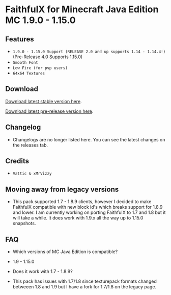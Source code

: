 # FaithfulX for Minecraft Java Edition MC 1.9.0 - 1.15.0

## Features
+ `1.9.0 - 1.15.0 Support (RELEASE 2.0 and up supports 1.14 - 1.14.4!)`(Pre-Release 4.0 Supports 1.15.0)
+ `Smooth Font`
+ `Low Fire (for pvp users)`
+ `64x64 Textures`

## Download
[Download latest stable version here](https://github.com/arm64nerd/FaithfulX/releases/latest).

[Download latest pre-release version here](https://github.com/arm64nerd/FaithfulX/releases/latest).


## Changelog
+ Changelogs are no longer listed here. You can see the latest changes on the releases tab.


## Credits
+ `Vattic & xMrVizzy`

## Moving away from legacy versions

+ This pack supported 1.7 - 1.8.9 clients, however I decided to make FaithfulX compatible with new block id's which breaks support for 1.8.9 and lower. I am currently working on porting FaithfulX to 1.7 and 1.8 but it will take a while. It does work with 1.9.x all the way up to 1.15.0 snapshots.


## FAQ
+ Which versions of MC Java Edition is compatible?
+ 1.9 - 1.15.0

+ Does it work with 1.7 - 1.8.9?
+ This pack has issues with 1.7/1.8 since texturepack formats changed betweeen 1.8 and 1.9 but I have a fork for 1.7/1.8 on the legacy page.

